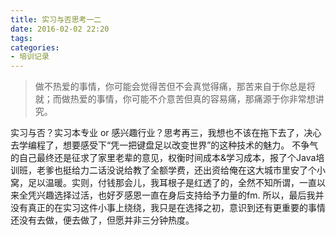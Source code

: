 ```yaml
---
title: 实习与否思考一二
date: 2016-02-02 22:20
tags:
categories: 
- 培训记录
---
```


> 做不热爱的事情，你可能会觉得苦但不会真觉得痛，那苦来自于你总是将就；而做热爱的事情，你可能不介意苦但真的容易痛，那痛源于你非常想讲究。

实习与否？实习本专业 or 感兴趣行业？思考再三，我想也不该在拖下去了，决心去学编程了，想要感受下“凭一把键盘足以改变世界”的这种技术的魅力。
不争气的自己最终还是征求了家里老辈的意见，权衡时间成本&学习成本，报了个Java培训班，老爹也挺给力二话没说给教了全额学费，还出资给俺在这大城市里安了个小窝，足以温暖。实则，付钱那会儿，我耳根子是红透了的，全然不知所谓，一直以来全凭兴趣选择过活，也好歹感恩一直在身后支持给予力量的fm.
所以，最后我并没有真正的在实习这件小事上绕绕，我只是在选择之初，意识到还有更重要的事情还没有去做，便去做了，但愿并非三分钟热度。

